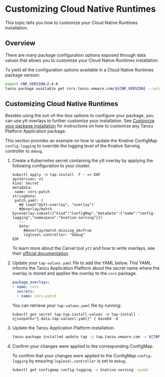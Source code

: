 # Customizing Cloud Native Runtimes

This topic tells you how to customize your Cloud Native Runtimes installation.

## <a id='overview'></a> Overview

There are many package configuration options exposed through data values that allows you to customize your Cloud Native Runtimes installation.

To yield all the configuration options available in a Cloud Native Runtimes package version:

```sh
export CNR_VERSION=2.4.0
tanzu package available get cnrs.tanzu.vmware.com/${CNR_VERSION} --values-schema -n tap-install
```

## <a id='customize'></a> Customizing Cloud Native Runtimes

Besides using the out-of-the-box options to configure your package, you can use ytt overlays to further customize your installation.
See [Customize your package installation](https://docs.vmware.com/en/VMware-Tanzu-Application-Platform/1.6/tap/customize-package-installation.html)
for instructions on how to customize any Tanzu Platform Application package.

This section provides an example on how to update the Knative ConfigMap `config-logging` to override the logging level
of the Knative Serving controller to `debug`.

1. Create a Kubernetes secret containing the ytt overlay by applying the following configuration to your cluster.

    ```shell
    kubectl apply -n tap-install -f - << EOF
    apiVersion: v1
    kind: Secret
    metadata:
     name: cnrs-patch
    stringData:
     patch.yaml: |
       #@ load("@ytt:overlay", "overlay")
       #@overlay/match by=overlay.subset({"kind":"ConfigMap","metadata":{"name":"config-logging","namespace":"knative-serving"}})
       ---
       data:
         #@overlay/match missing_ok=True
         loglevel.controller: "debug"
    EOF
    ```

    To learn more about the Carvel tool `ytt` and how to write overlays, see their [official documentation](https://carvel.dev/ytt/).

2. Update your `tap-values.yaml` file to add the YAML below. This YAML informs the Tanzu Application Platform about the secret name where the overlay is stored and applies the overlay to the `cnrs` package.

    ```yaml
    package_overlays:
    - name: cnrs
      secrets:
      - name: cnrs-patch
    ```
   
   You can retrieve your `tap-values.yaml` file by running:

   ```shell
   kubectl get secret tap-tap-install-values -n tap-install -ojsonpath="{.data.tap-values\.yaml}" | base64 -d
   ```

3. Update the Tanzu Application Platform installation.

    ```sh
    tanzu package installed update tap -p tap.tanzu.vmware.com -v ${TAP_VERSION} --values-file tap-values.yaml -n tap-install
    ```

4. Confirm your changes were applied to the corresponding ConfigMap.

    To confirm that your changes were applied to the ConfigMap `config-logging`
    by ensuring `loglevel.controller` is set to `debug`.

    ```sh
    kubectl get configmap config-logging -n knative-serving -oyaml
    ```
